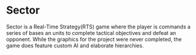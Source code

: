 # Sector
Sector is a Real-Time Strategy(RTS) game where the player is commands a series of bases an units to complete tactical objectives and defeat an opponent.
While the graphics for the project were never completed, the game does feature custom AI and elaborate hierarchies.
